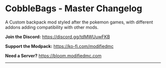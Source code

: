 # CobbleBags - Master Changelog
A Custom backpack mod styled after the pokemon games, with different addons adding compatibility with other mods.

**Join the Discord:**
https://discord.gg/tdMWUuwFKB

**Support the Modpack:**
https://ko-fi.com/modifiedmc

**Need a Server?**
https://bloom.modifiedmc.com

---
